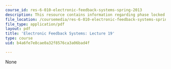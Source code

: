 ```yaml
---
course_id: res-6-010-electronic-feedback-systems-spring-2013
description: This resource contains information regarding phase locked loops.
file_location: /coursemedia/res-6-010-electronic-feedback-systems-spring-2013/b4a6fe7e8cae0a32f8576ca3a06bad4f_MITRES_6-010S13_lec19.pdf
file_type: application/pdf
layout: pdf
title: 'Electronic Feedback Systems: Lecture 19'
type: course
uid: b4a6fe7e8cae0a32f8576ca3a06bad4f

---
```

None